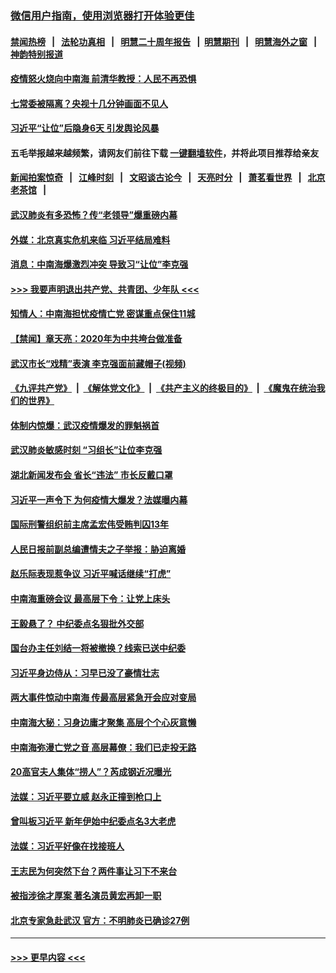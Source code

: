 ### [微信用户指南，使用浏览器打开体验更佳](https://github.com/gfw-breaker/banned-news1/blob/master/indexes/wechat-guide.md?t=0)
#### [禁闻热榜](热点新闻.md?t=0)  &nbsp;&nbsp;|&nbsp;&nbsp; [法轮功真相](https://github.com/gfw-breaker/truth/blob/master/README.md?t=0) &nbsp;&nbsp;|&nbsp;&nbsp; [明慧二十周年报告](https://github.com/gfw-breaker/mh-reports/blob/master/README.md?t=0) &nbsp;&nbsp;|&nbsp;&nbsp;[明慧期刊](https://github.com/gfw-breaker/mh-qikan) &nbsp;&nbsp;|&nbsp;&nbsp; [明慧海外之窗](https://github.com/gfw-breaker/mh-news/blob/master/README.md?t=0) &nbsp;&nbsp;|&nbsp;&nbsp; [神韵特别报道](https://github.com/gfw-breaker/mh-news/blob/master/shenyun.md?t=0)
#### [疫情怒火烧向中南海 前清华教授：人民不再恐惧](../pages/prog1138/a102769562.md?t=02052155) 
#### [七常委被隔离？央视十几分钟画面不见人](../pages/prog1138/a102768646.md?t=02052155) 
#### [习近平“让位”后隐身6天 引发舆论风暴](../pages/prog1138/a102768551.md?t=02052155) 
#### 五毛举报越来越频繁，请网友们前往下载 [一键翻墙软件](https://github.com/gfw-breaker/ssr-accounts)，并将此项目推荐给亲友
#### [新闻拍案惊奇](https://github.com/gfw-breaker/banned-news1/blob/master/pages/link4.md) &nbsp;&nbsp;|&nbsp;&nbsp; [江峰时刻](https://github.com/gfw-breaker/banned-news1/blob/master/pages/link4.md) &nbsp;&nbsp;|&nbsp;&nbsp; [文昭谈古论今](https://github.com/gfw-breaker/banned-news1/blob/master/pages/link4.md) &nbsp;&nbsp;|&nbsp;&nbsp; [天亮时分](https://github.com/gfw-breaker/banned-news1/blob/master/pages/link4.md) &nbsp;&nbsp;|&nbsp;&nbsp; [萧茗看世界](https://github.com/gfw-breaker/banned-news1/blob/master/pages/link4.md) &nbsp;&nbsp;|&nbsp;&nbsp; [北京老茶馆](https://github.com/gfw-breaker/banned-news1/blob/master/pages/link4.md) &nbsp;&nbsp;|&nbsp;&nbsp; 
#### [武汉肺炎有多恐怖？传“老领导”爆重磅内幕](../pages/prog1138/a102767567.md?t=02052155) 
#### [外媒：北京真实危机来临 习近平结局难料](../pages/prog1138/a102764349.md?t=02052155) 
#### [消息：中南海爆激烈冲突 导致习“让位”李克强](../pages/prog1138/a102763598.md?t=02052155) 
#### [>>> 我要声明退出共产党、共青团、少年队 <<<](https://github.com/begood0513/goodnews/blob/master/quit/letter.md) 
#### [知情人：中南海担忧疫情亡党 密谋重点保住11城](../pages/prog1138/a102763309.md?t=02052155) 
#### [【禁闻】章天亮：2020年为中共垮台做准备](../pages/prog1138/a102763070.md?t=02052155) 
#### [武汉市长“戏精”表演 李克强面前藏帽子(视频)](../pages/prog1138/a102762754.md?t=02052155) 
#### [《九评共产党》](https://github.com/begood0513/9ping.md/blob/master/README.md) &nbsp;|&nbsp; [《解体党文化》](../../../../jtdwh.md/blob/master/README.md)  &nbsp;|&nbsp; [《共产主义的终极目的》](../../../../gczydzjmd.md/blob/master/README.md) &nbsp;|&nbsp; [《魔鬼在统治我们的世界》](../../../../mgztzwmdsj.md/blob/master/README.md) 
#### [体制内惊爆：武汉疫情爆发的罪魁祸首](../pages/prog1138/a102762628.md?t=02052155) 
#### [武汉肺炎敏感时刻 “习组长”让位李克强](../pages/prog1138/a102761866.md?t=02052155) 
#### [湖北新闻发布会 省长“违法” 市长反戴口罩](../pages/prog1138/a102761704.md?t=02052155) 
#### [习近平一声令下 为何疫情大爆发？法媒曝内幕](../pages/prog1138/a102759139.md?t=02052155) 
#### [国际刑警组织前主席孟宏伟受贿判囚13年](../pages/prog1138/a102757623.md?t=02052155) 
#### [人民日报前副总编遭情夫之子举报：胁迫离婚](../pages/prog1138/a102754495.md?t=02052155) 
#### [赵乐际表现惹争议 习近平喊话继续“打虎”](../pages/prog1138/a102752427.md?t=02052155) 
#### [中南海重磅会议 最高层下令：让党上床头](../pages/prog1138/a102751653.md?t=02052155) 
#### [王毅悬了？ 中纪委点名狠批外交部](../pages/prog1138/a102751442.md?t=02052155) 
#### [国台办主任刘结一将被撤换？线索已送中纪委](../pages/prog1138/a102751037.md?t=02052155) 
#### [习近平身边侍从：习早已没了豪情壮志](../pages/prog1138/a102750505.md?t=02052155) 
#### [两大事件惊动中南海 传最高层紧急开会应对变局](../pages/prog1138/a102750164.md?t=02052155) 
#### [中南海大秘：习身边庸才聚集 高层个个心灰意懒](../pages/prog1138/a102749445.md?t=02052155) 
#### [中南海弥漫亡党之音 高层幕僚：我们已走投无路](../pages/prog1138/a102747692.md?t=02052155) 
#### [20高官夫人集体“捞人”？芮成钢近况曝光](../pages/prog1138/a102747730.md?t=02052155) 
#### [法媒：习近平要立威 赵永正撞到枪口上](../pages/prog1138/a102747084.md?t=02052155) 
#### [曾叫板习近平 新年伊始中纪委点名3大老虎](../pages/prog1138/a102747052.md?t=02052155) 
#### [法媒：习近平好像在找接班人](../pages/prog1138/a102746044.md?t=02052155) 
#### [王志民为何突然下台？两件事让习下不来台](../pages/prog1138/a102745624.md?t=02052155) 
#### [被指涉徐才厚案 著名演员黄宏再卸一职](../pages/prog1138/a102745571.md?t=02052155) 
#### [北京专家急赴武汉 官方：不明肺炎已确诊27例](../pages/prog1138/a102741527.md?t=02052155) 

----
#### [ >>> 更早内容 <<< ](../indexes/prog1138-earlier.md)
